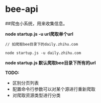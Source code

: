 # bee-api
##爬虫小系统，用来收集信息。

**node startup.js -u url爬取单个url**
```
// 如爬取bee目录下的daily.zhihu.com

node startup.js -u daily.zhihu.com
```
**node startup.js 默认爬取bee目录下所有的url** 

**TODO:**
* 区别分页列表
* 配置命令行参数可以对某个源进行重新爬取
* 对爬取资源类型进行分类
